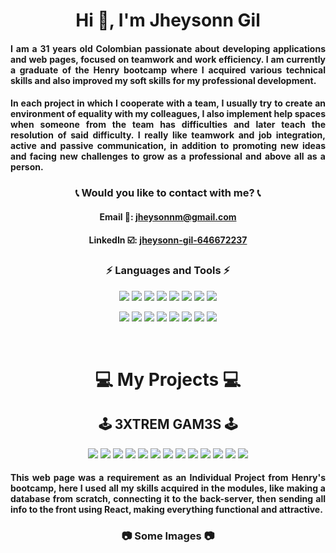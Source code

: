 <h1 align="center">Hi 👋, I'm Jheysonn Gil</h1>

<h4 align="justify">I am a 31 years old Colombian passionate about developing applications and web pages, focused on teamwork and work efficiency. I am currently a graduate of the Henry bootcamp where I acquired various technical skills and also improved my soft skills for my professional development.</h4>
<h4 align="justify">In each project in which I cooperate with a team, I usually try to create an environment of equality with my colleagues, I also implement help spaces when someone from the team has difficulties and later teach the resolution of said difficulty. I really like teamwork and job integration, active and passive communication, in addition to promoting new ideas and facing new challenges to grow as a professional and above all as a person.</h4>

<h3 align="center">📞 Would you like to contact with me? 📞</h3>
<h4 align="center">Email 📧: <a href="mailto:jheysonnm@gmail.com">jheysonnm@gmail.com</a></h4>
<h4 align="center">LinkedIn ☑️: <a href='https://www.linkedin.com/in/jheysonn-gil-646672237/' target='_blank'>jheysonn-gil-646672237</a></h4>

<h3 align="center">⚡ Languages and Tools ⚡</h3>
<p align="center">
  <img src ="https://img.shields.io/badge/-JavaScript-eed718?style=flat&logo=javascript&logoColor=ffffff">
  <img src ='https://img.shields.io/badge/-VS%20Code-blue?logo=visualstudio'>
  <img src ="https://img.shields.io/badge/-HTML5-E34F26?style=flat&logo=html5&logoColor=white">
  <img src ="https://img.shields.io/badge/-CSS3-1572B6?style=flat&logo=css3&logoColor=white">
  <img src ="https://img.shields.io/badge/-React-000000?style=flat&logo=react&logoColor=00c8ff">
  <img src ="https://img.shields.io/badge/-Redux-764ABC?style=flat&logo=redux&logoColor=white">
  <img src ="https://img.shields.io/badge/-Bootstrap-563D7C?style=flat&logo=bootstrap&logoColor=white ">
  <img src ="https://img.shields.io/badge/-Express.js-787878?style=flat">
</p>  
<p align="center">
  <img src ="https://img.shields.io/badge/-Node.js-3C873A?style=flat&logo=Node.js&logoColor=white">
  <img src ="https://img.shields.io/badge/-PostgreSQL-31648C?style=flat&logo=postgresql&logoColor=FFFFFF">
  <img src ="https://img.shields.io/badge/-Sequelize-399AF3?style=flat&logo=sequelize&logoColor=FFFFFF">
  <img src ='https://img.shields.io/badge/-Github-000?logo=github'>
  <img src ='https://img.shields.io/badge/-Git-orange?logo=git&logoColor=ffffff'>
  <img src ='https://img.shields.io/badge/-Mongoose-EA0D0D?logo=mongoose'>
  <img src ='https://img.shields.io/badge/-MongoDB-11A513?logo=mongodb&logoColor=FFF'>
  <img src ='https://img.shields.io/badge/-Vercel-1E1B1D?logo=vercel'>
</p>

<br/>

<h1 align="center">💻 My Projects 💻</h1>

<h2 align="center">🕹 3XTREM GAM3S 🕹</h2>

<p align="center">
  <img src ="https://img.shields.io/badge/-JavaScript-eed718?style=flat&logo=javascript&logoColor=ffffff">
  <img src ='https://img.shields.io/badge/-VS%20Code-blue?logo=visualstudio'>
  <img src ="https://img.shields.io/badge/-HTML5-E34F26?style=flat&logo=html5&logoColor=white">
  <img src ="https://img.shields.io/badge/-CSS3-1572B6?style=flat&logo=css3&logoColor=white">
  <img src ="https://img.shields.io/badge/-React-000000?style=flat&logo=react&logoColor=00c8ff">
  <img src ="https://img.shields.io/badge/-Redux-764ABC?style=flat&logo=redux&logoColor=white">
  <img src ="https://img.shields.io/badge/-Bootstrap-563D7C?style=flat&logo=bootstrap&logoColor=white ">
  <img src ="https://img.shields.io/badge/-Express.js-787878?style=flat">
  <img src ="https://img.shields.io/badge/-Node.js-3C873A?style=flat&logo=Node.js&logoColor=white">
  <img src ="https://img.shields.io/badge/-PostgreSQL-31648C?style=flat&logo=postgresql&logoColor=FFFFFF">
  <img src ="https://img.shields.io/badge/-Sequelize-399AF3?style=flat&logo=sequelize&logoColor=FFFFFF">
  <img src ='https://img.shields.io/badge/-Github-000?logo=github'>
  <img src ='https://img.shields.io/badge/-Git-orange?logo=git&logoColor=ffffff'>  
</p>

<h4 align="justify">This web page was a requirement as an Individual Project from Henry's bootcamp, here I used all my skills acquired in the modules, like making a database from scratch, connecting it to the back-server, then sending all info to the front using React, making everything functional and attractive.</h4>

<h3 align="center">📷 Some Images 📷</h3>



<!--
**rennemetter/rennemetter** is a ✨ _special_ ✨ repository because its `README.md` (this file) appears on your GitHub profile.

Here are some ideas to get you started:

- 🔭 I’m currently working on ...
- 🌱 I’m currently learning ...
- 👯 I’m looking to collaborate on ...
- 🤔 I’m looking for help with ...
- 💬 Ask me about ...
- 📫 How to reach me: ...
- 😄 Pronouns: ...
- ⚡ Fun fact: ...
-->
